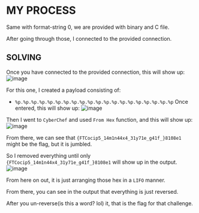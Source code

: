 # MY PROCESS

Same with format-string 0, we are provided with binary and C file.

After going through those, I connected to the provided connection.

## SOLVING

Once you have connected to the provided connection, this will show up:
![image](https://github.com/user-attachments/assets/16c82bf4-e528-4f4e-a712-56505087cb59)

For this one, I created a payload consisting of:
- ```%p.%p.%p.%p.%p.%p.%p.%p.%p.%p.%p.%p.%p.%p.%p.%p.%p.%p.%p.%p```
Once entered, this will show up:
![image](https://github.com/user-attachments/assets/c37200e7-944d-46d9-a21d-6c0c6cc18738)

Then I went to ```CyberChef``` and used ```From Hex``` function, and this will show up:
![image](https://github.com/user-attachments/assets/9dc123d6-8b1a-40bb-84fc-c4fde552e18f)

From there, we can see that ```{FTCocip5_14m1n44x4_31y71e_g41f_}8108e1``` might be the flag, but it is jumbled.

So I removed everything until only ```{FTCocip5_14m1n44x4_31y71e_g41f_}8108e1``` will show up in the output.
![image](https://github.com/user-attachments/assets/9b877c48-77d1-4e02-9a19-f1a06e4a78f7)

From here on out, it is just arranging those hex in a ```LIFO``` manner.

From there, you can see in the output that everything is just reversed.

After you un-reverse(is this a word? lol) it, that is the flag for that challenge.

